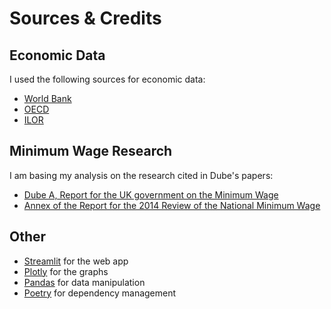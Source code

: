 # Sources & Credits

## Economic Data

I used the following sources for economic data:

- [World Bank](https://data.worldbank.org/)
- [OECD](https://stats.oecd.org/)
- [ILOR](https://ilostat.ilo.org/)

## Minimum Wage Research

I am basing my analysis on the research cited in Dube's papers:

- [Dube A, Report for the UK government on the Minimum Wage](https://www.gov.uk/government/publications/impacts-of-minimum-wages-review-of-the-international-evidence)
- [Annex of the Report for the 2014 Review of the National Minimum Wage](https://assets.publishing.service.gov.uk/government/uploads/system/uploads/attachment_data/file/844755/Technical_Annex_A_Evidence_from_Seven_US_States_on_the_Impact_of_High_Minimum_Wages.pdf)

## Other

- [Streamlit](https://streamlit.io/) for the web app
- [Plotly](https://plotly.com/python/) for the graphs
- [Pandas](https://pandas.pydata.org/) for data manipulation
- [Poetry](https://python-poetry.org/) for dependency management
